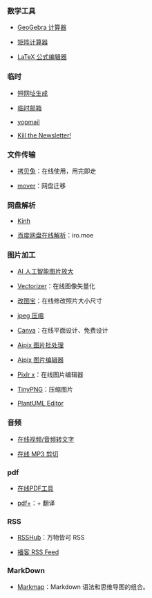### 数学工具

- [GeoGebra 计算器](https://ggb123.cn/calculator)

- [矩阵计算器](https://zh.numberempire.com/matrixcalculator.php)

- [LaTeX 公式编辑器](https://www.latexlive.com/##)

### 临时

- [短网址生成](https://www.blooo.top/dwz/)

- [临时邮箱](https://www.linshiyouxiang.net/)

- [yopmail](http://www.yopmail.com/zh/)

- [Kill the Newsletter!](https://kill-the-newsletter.com/)

### 文件传输

- [拷贝兔](https://cp.anyknew.com/)：在线使用，用完即走

- [mover](https://app.mover.io/)：网盘迁移

### 网盘解析

- [Kinh](https://www.kinh.cc/)

- [百度网盘在线解析](https://pan.iro.moe/)：iro.moe



### 图片加工


- [AI 人工智能图片放大](https://bigjpg.com/)

- [Vectorizer](https://www.vectorizer.io/)：在线图像矢量化

- [改图宝](http://www.gaitubao.com/)：在线修改照片大小尺寸

- [jpeg 压缩](https://compressjpeg.com/zh/)

- [Canva](https://www.canva.cn/)：在线平面设计、免费设计

- [Aipix 图片批处理](https://aipix.net/batch/)

- [Aipix 图片编辑器](https://aipix.net/editor/)

- [Pixlr x](https://pixlr.com/x)：在线图片编辑器

- [TinyPNG](https://tinypng.com/)：压缩图片

- [PlantUML Editor](http://haha98k.com/)


### 音频

- [在线视频/音频转文字](https://airmore.cn/speech-to-text-online)

- [在线 MP3 剪切](https://www.bearaudiotool.com/zh/)

### pdf

- [在线PDF工具](https://tools.pdf24.org/zh/)

- [pdf+](https://pdf.hakso.net/)：+ 翻译

### RSS

- [RSSHub](https://docs.rsshub.app/)：万物皆可 RSS

- [播客 RSS Feed](https://getpodcast.xyz/)

### MarkDown

- [Markmap](https://markmap.js.org/)：Markdown 语法和思维导图的组合。
